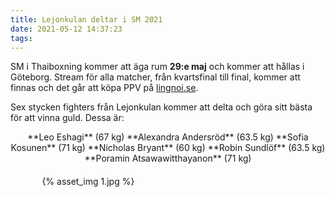 ```yaml
---
title: Lejonkulan deltar i SM 2021
date: 2021-05-12 14:37:23
tags:
---
```


SM i Thaiboxning kommer att äga rum **29:e maj** och kommer att hållas i Göteborg. Stream för alla matcher, från kvartsfinal till final, kommer att finnas och det går att köpa PPV på [lingnoi.se](http://lingnoi.se).

Sex stycken fighters från Lejonkulan kommer att delta och göra sitt bästa för att vinna guld. Dessa är:

<div style="text-align: center;">
**Leo Eshagi** (67 kg)  
**Alexandra Andersröd** (63.5 kg)  
**Sofia Kosunen** (71 kg)  
**Nicholas Bryant** (60 kg)  
**Robin Sundlöf** (63.5 kg)  
**Poramin Atsawawitthayanon** (71 kg)  
</div>

<div style="padding-top: 20px; padding-bottom: 20px; width: 80%; margin: 0 auto;">
	{% asset_img 1.jpg %}
</div>